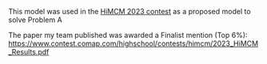This model was used in the <a href="https://www.comap.com/contests/himcm-midmcm">HiMCM 2023 contest</a> as a proposed model to solve Problem A

The paper my team published was awarded a Finalist mention (Top 6%): https://www.contest.comap.com/highschool/contests/himcm/2023_HiMCM_Results.pdf 
